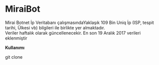 # MiraiBot

Mirai Botnet İp Veritabanı çalışmasındaYaklaşık 109 Bin Uniq İp (ISP, tespit tarihi, Ülkesi vb) bilgileri ile birlikte yer almaktadır. </br>
Veriler haftalık olarak güncellenecekir. En son 19 Aralık 2017 verileri eklenmiştir</br>

<b>
  Kullanımı
</b> 
</br>

git clone 

